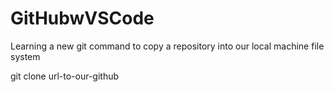# GitHubwVSCode

<p>
Learning a new git command to copy a repository into our local machine file system
</p>

<p>
git clone url-to-our-github
</p>
